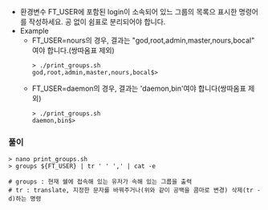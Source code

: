 - 환경변수 FT_USER에 포함된 login이 소속되어 있느 그룹의 목록으 표시한 명령어를 작성하세요. 공 없이 쉼표로 분리되어야 합니다.
- Example
  - FT_USER=nours의 경우, 결과는 "god,root,admin,master,nours,bocal" 여야 합니다.(쌍따옴표 제외)
    ```shell
    > ./print_groups.sh
    god,root,admin,master,nours,bocal$>
    ```
  - FT_USER=daemon의 경우, 결과는 'daemon,bin'여야 합니다(쌍따옴표 제외)
    ```shell
    > ./print_groups.sh
    daemon,bin$>
    ```

### 풀이

```shell
> nano print_groups.sh
> groups ${FT_USER} | tr ' ' ',' | cat -e

# groups : 현재 쉘에 접속해 있는 유저가 속해 있는 그룹을 출력
# tr : translate, 지정한 문자를 바꿔주거나(위와 같이 공백을 콤마로 변경) 삭제(tr -d)하는 명령
```


